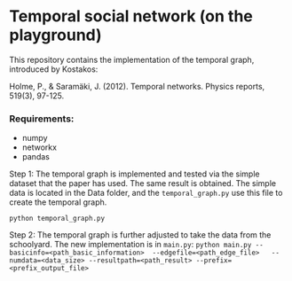 # Temporal social network (on the playground)

This repository contains the implementation of the temporal graph, introduced by Kostakos:

Holme, P., & Saramäki, J. (2012). Temporal networks. Physics reports, 519(3), 97-125.

### Requirements:
- numpy 
- networkx
- pandas

Step 1:
The temporal graph is implemented and tested via the simple dataset that the paper has used. The same result is obtained.
The simple data is located in the Data folder, and the `temporal_graph.py` use this file to create the temporal graph.

`python temporal_graph.py`

Step 2: 
The temporal graph is further adjusted to take the data from the schoolyard. The new implementation is in `main.py`:
`python main.py --basicinfo=<path_basic_information>  --edgefile=<path_edge_file>   --numdata=<data_size> --resultpath=<path_result> --prefix=<prefix_output_file>`

